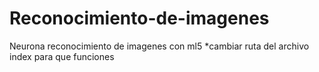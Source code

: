 # Reconocimiento-de-imagenes
Neurona reconocimiento de imagenes con ml5
*cambiar ruta del archivo index para que funciones
